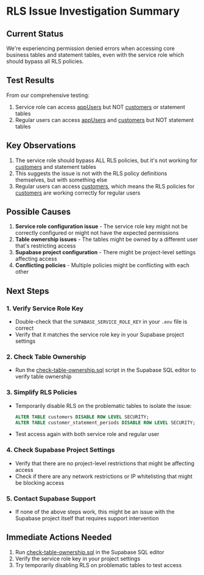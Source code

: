 # RLS Issue Investigation Summary

## Current Status
We're experiencing permission denied errors when accessing core business tables and statement tables, even with the service role which should bypass all RLS policies.

## Test Results
From our comprehensive testing:
1. Service role can access [appUsers](file://d:\Web%20Apps\jay-kay-digital-press-new\src\lib\hooks\useCustomers.ts#L85-L93) but NOT [customers](file://d:\Web%20Apps\jay-kay-digital-press-new\src\app\dashboard\payments\page.tsx#L34-L34) or statement tables
2. Regular users can access [appUsers](file://d:\Web%20Apps\jay-kay-digital-press-new\src\lib\hooks\useCustomers.ts#L85-L93) and [customers](file://d:\Web%20Apps\jay-kay-digital-press-new\src\app\dashboard\payments\page.tsx#L34-L34) but NOT statement tables

## Key Observations
1. The service role should bypass ALL RLS policies, but it's not working for [customers](file://d:\Web%20Apps\jay-kay-digital-press-new\src\app\dashboard\payments\page.tsx#L34-L34) and statement tables
2. This suggests the issue is not with the RLS policy definitions themselves, but with something else
3. Regular users can access [customers](file://d:\Web%20Apps\jay-kay-digital-press-new\src\app\dashboard\payments\page.tsx#L34-L34), which means the RLS policies for [customers](file://d:\Web%20Apps\jay-kay-digital-press-new\src\app\dashboard\payments\page.tsx#L34-L34) are working correctly for regular users

## Possible Causes
1. **Service role configuration issue** - The service role key might not be correctly configured or might not have the expected permissions
2. **Table ownership issues** - The tables might be owned by a different user that's restricting access
3. **Supabase project configuration** - There might be project-level settings affecting access
4. **Conflicting policies** - Multiple policies might be conflicting with each other

## Next Steps

### 1. Verify Service Role Key
- Double-check that the `SUPABASE_SERVICE_ROLE_KEY` in your `.env` file is correct
- Verify that it matches the service role key in your Supabase project settings

### 2. Check Table Ownership
- Run the [check-table-ownership.sql](file://d:\Web%20Apps\jay-kay-digital-press-new\check-table-ownership.sql) script in the Supabase SQL editor to verify table ownership

### 3. Simplify RLS Policies
- Temporarily disable RLS on the problematic tables to isolate the issue:
  ```sql
  ALTER TABLE customers DISABLE ROW LEVEL SECURITY;
  ALTER TABLE customer_statement_periods DISABLE ROW LEVEL SECURITY;
  ```
- Test access again with both service role and regular user

### 4. Check Supabase Project Settings
- Verify that there are no project-level restrictions that might be affecting access
- Check if there are any network restrictions or IP whitelisting that might be blocking access

### 5. Contact Supabase Support
- If none of the above steps work, this might be an issue with the Supabase project itself that requires support intervention

## Immediate Actions Needed
1. Run [check-table-ownership.sql](file://d:\Web%20Apps\jay-kay-digital-press-new\check-table-ownership.sql) in the Supabase SQL editor
2. Verify the service role key in your project settings
3. Try temporarily disabling RLS on problematic tables to test access